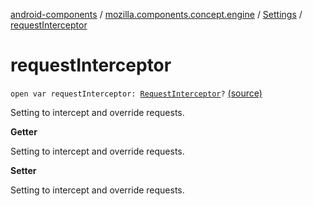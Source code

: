 [android-components](../../index.md) / [mozilla.components.concept.engine](../index.md) / [Settings](index.md) / [requestInterceptor](./request-interceptor.md)

# requestInterceptor

`open var requestInterceptor: `[`RequestInterceptor`](../../mozilla.components.concept.engine.request/-request-interceptor/index.md)`?` [(source)](https://github.com/mozilla-mobile/android-components/blob/master/components/concept/engine/src/main/java/mozilla/components/concept/engine/Settings.kt#L48)

Setting to intercept and override requests.

**Getter**

Setting to intercept and override requests.

**Setter**

Setting to intercept and override requests.

